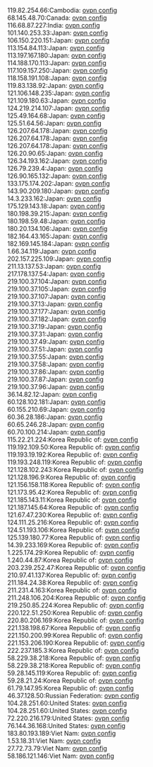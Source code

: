 119.82.254.66:Cambodia: [ovpn config](vpn/119_82_254_66.ovpn)  
68.145.48.70:Canada: [ovpn config](vpn/68_145_48_70.ovpn)  
116.68.87.227:India: [ovpn config](vpn/116_68_87_227.ovpn)  
101.140.253.33:Japan: [ovpn config](vpn/101_140_253_33.ovpn)  
106.150.220.151:Japan: [ovpn config](vpn/106_150_220_151.ovpn)  
113.154.84.113:Japan: [ovpn config](vpn/113_154_84_113.ovpn)  
113.197.167.180:Japan: [ovpn config](vpn/113_197_167_180.ovpn)  
114.188.170.113:Japan: [ovpn config](vpn/114_188_170_113.ovpn)  
117.109.157.250:Japan: [ovpn config](vpn/117_109_157_250.ovpn)  
118.158.191.108:Japan: [ovpn config](vpn/118_158_191_108.ovpn)  
119.83.138.92:Japan: [ovpn config](vpn/119_83_138_92.ovpn)  
121.106.148.235:Japan: [ovpn config](vpn/121_106_148_235.ovpn)  
121.109.180.63:Japan: [ovpn config](vpn/121_109_180_63.ovpn)  
124.219.214.107:Japan: [ovpn config](vpn/124_219_214_107.ovpn)  
125.49.164.68:Japan: [ovpn config](vpn/125_49_164_68.ovpn)  
125.51.64.56:Japan: [ovpn config](vpn/125_51_64_56.ovpn)  
126.207.64.178:Japan: [ovpn config](vpn/126_207_64_178.ovpn)  
126.207.64.178:Japan: [ovpn config](vpn/126_207_64_178.ovpn)  
126.207.64.178:Japan: [ovpn config](vpn/126_207_64_178.ovpn)  
126.20.90.65:Japan: [ovpn config](vpn/126_20_90_65.ovpn)  
126.34.193.162:Japan: [ovpn config](vpn/126_34_193_162.ovpn)  
126.79.239.4:Japan: [ovpn config](vpn/126_79_239_4.ovpn)  
126.90.165.132:Japan: [ovpn config](vpn/126_90_165_132.ovpn)  
133.175.174.202:Japan: [ovpn config](vpn/133_175_174_202.ovpn)  
143.90.209.180:Japan: [ovpn config](vpn/143_90_209_180.ovpn)  
14.3.233.162:Japan: [ovpn config](vpn/14_3_233_162.ovpn)  
175.129.143.18:Japan: [ovpn config](vpn/175_129_143_18.ovpn)  
180.198.39.215:Japan: [ovpn config](vpn/180_198_39_215.ovpn)  
180.198.59.48:Japan: [ovpn config](vpn/180_198_59_48.ovpn)  
180.20.134.106:Japan: [ovpn config](vpn/180_20_134_106.ovpn)  
182.164.43.165:Japan: [ovpn config](vpn/182_164_43_165.ovpn)  
182.169.145.184:Japan: [ovpn config](vpn/182_169_145_184.ovpn)  
1.66.34.119:Japan: [ovpn config](vpn/1_66_34_119.ovpn)  
202.157.225.109:Japan: [ovpn config](vpn/202_157_225_109.ovpn)  
211.13.137.53:Japan: [ovpn config](vpn/211_13_137_53.ovpn)  
217.178.137.54:Japan: [ovpn config](vpn/217_178_137_54.ovpn)  
219.100.37.104:Japan: [ovpn config](vpn/219_100_37_104.ovpn)  
219.100.37.105:Japan: [ovpn config](vpn/219_100_37_105.ovpn)  
219.100.37.107:Japan: [ovpn config](vpn/219_100_37_107.ovpn)  
219.100.37.13:Japan: [ovpn config](vpn/219_100_37_13.ovpn)  
219.100.37.177:Japan: [ovpn config](vpn/219_100_37_177.ovpn)  
219.100.37.182:Japan: [ovpn config](vpn/219_100_37_182.ovpn)  
219.100.37.19:Japan: [ovpn config](vpn/219_100_37_19.ovpn)  
219.100.37.31:Japan: [ovpn config](vpn/219_100_37_31.ovpn)  
219.100.37.49:Japan: [ovpn config](vpn/219_100_37_49.ovpn)  
219.100.37.51:Japan: [ovpn config](vpn/219_100_37_51.ovpn)  
219.100.37.55:Japan: [ovpn config](vpn/219_100_37_55.ovpn)  
219.100.37.58:Japan: [ovpn config](vpn/219_100_37_58.ovpn)  
219.100.37.86:Japan: [ovpn config](vpn/219_100_37_86.ovpn)  
219.100.37.87:Japan: [ovpn config](vpn/219_100_37_87.ovpn)  
219.100.37.96:Japan: [ovpn config](vpn/219_100_37_96.ovpn)  
36.14.82.12:Japan: [ovpn config](vpn/36_14_82_12.ovpn)  
60.128.102.181:Japan: [ovpn config](vpn/60_128_102_181.ovpn)  
60.155.210.69:Japan: [ovpn config](vpn/60_155_210_69.ovpn)  
60.36.28.186:Japan: [ovpn config](vpn/60_36_28_186.ovpn)  
60.65.246.28:Japan: [ovpn config](vpn/60_65_246_28.ovpn)  
60.70.100.214:Japan: [ovpn config](vpn/60_70_100_214.ovpn)  
115.22.21.224:Korea Republic of: [ovpn config](vpn/115_22_21_224.ovpn)  
119.192.109.50:Korea Republic of: [ovpn config](vpn/119_192_109_50.ovpn)  
119.193.19.192:Korea Republic of: [ovpn config](vpn/119_193_19_192.ovpn)  
119.193.248.119:Korea Republic of: [ovpn config](vpn/119_193_248_119.ovpn)  
121.128.102.243:Korea Republic of: [ovpn config](vpn/121_128_102_243.ovpn)  
121.128.196.9:Korea Republic of: [ovpn config](vpn/121_128_196_9.ovpn)  
121.156.158.118:Korea Republic of: [ovpn config](vpn/121_156_158_118.ovpn)  
121.173.95.42:Korea Republic of: [ovpn config](vpn/121_173_95_42.ovpn)  
121.185.143.11:Korea Republic of: [ovpn config](vpn/121_185_143_11.ovpn)  
121.187.145.64:Korea Republic of: [ovpn config](vpn/121_187_145_64.ovpn)  
121.67.47.230:Korea Republic of: [ovpn config](vpn/121_67_47_230.ovpn)  
124.111.25.216:Korea Republic of: [ovpn config](vpn/124_111_25_216.ovpn)  
124.51.193.106:Korea Republic of: [ovpn config](vpn/124_51_193_106.ovpn)  
125.139.180.77:Korea Republic of: [ovpn config](vpn/125_139_180_77.ovpn)  
14.39.233.169:Korea Republic of: [ovpn config](vpn/14_39_233_169.ovpn)  
1.225.174.29:Korea Republic of: [ovpn config](vpn/1_225_174_29.ovpn)  
1.240.44.87:Korea Republic of: [ovpn config](vpn/1_240_44_87.ovpn)  
203.239.252.47:Korea Republic of: [ovpn config](vpn/203_239_252_47.ovpn)  
210.97.41.137:Korea Republic of: [ovpn config](vpn/210_97_41_137.ovpn)  
211.184.24.38:Korea Republic of: [ovpn config](vpn/211_184_24_38.ovpn)  
211.231.4.163:Korea Republic of: [ovpn config](vpn/211_231_4_163.ovpn)  
211.248.106.204:Korea Republic of: [ovpn config](vpn/211_248_106_204.ovpn)  
219.250.85.224:Korea Republic of: [ovpn config](vpn/219_250_85_224.ovpn)  
220.122.51.250:Korea Republic of: [ovpn config](vpn/220_122_51_250.ovpn)  
220.80.206.169:Korea Republic of: [ovpn config](vpn/220_80_206_169.ovpn)  
221.138.198.67:Korea Republic of: [ovpn config](vpn/221_138_198_67.ovpn)  
221.150.200.99:Korea Republic of: [ovpn config](vpn/221_150_200_99.ovpn)  
221.153.206.190:Korea Republic of: [ovpn config](vpn/221_153_206_190.ovpn)  
222.237.185.3:Korea Republic of: [ovpn config](vpn/222_237_185_3.ovpn)  
58.229.38.218:Korea Republic of: [ovpn config](vpn/58_229_38_218.ovpn)  
58.229.38.218:Korea Republic of: [ovpn config](vpn/58_229_38_218.ovpn)  
59.28.145.119:Korea Republic of: [ovpn config](vpn/59_28_145_119.ovpn)  
59.28.21.24:Korea Republic of: [ovpn config](vpn/59_28_21_24.ovpn)  
61.79.147.95:Korea Republic of: [ovpn config](vpn/61_79_147_95.ovpn)  
46.37.128.50:Russian Federation: [ovpn config](vpn/46_37_128_50.ovpn)  
104.28.251.60:United States: [ovpn config](vpn/104_28_251_60.ovpn)  
104.28.251.60:United States: [ovpn config](vpn/104_28_251_60.ovpn)  
72.220.216.179:United States: [ovpn config](vpn/72_220_216_179.ovpn)  
76.144.36.168:United States: [ovpn config](vpn/76_144_36_168.ovpn)  
183.80.193.189:Viet Nam: [ovpn config](vpn/183_80_193_189.ovpn)  
1.53.18.31:Viet Nam: [ovpn config](vpn/1_53_18_31.ovpn)  
27.72.73.79:Viet Nam: [ovpn config](vpn/27_72_73_79.ovpn)  
58.186.121.146:Viet Nam: [ovpn config](vpn/58_186_121_146.ovpn)  

